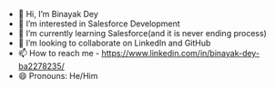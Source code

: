 - 👋 Hi, I’m Binayak Dey
- 👀 I’m interested in Salesforce Development
- 🌱 I’m currently learning Salesforce(and it is never ending process)
- 💞️ I’m looking to collaborate on LinkedIn and GitHub
- 📫 How to reach me - https://www.linkedin.com/in/binayak-dey-ba2278235/
- 😄 Pronouns: He/Him

<!---
binayakdey150198/binayakdey150198 is a ✨ special ✨ repository because its `README.md` (this file) appears on your GitHub profile.
You can click the Preview link to take a look at your changes.
--->
